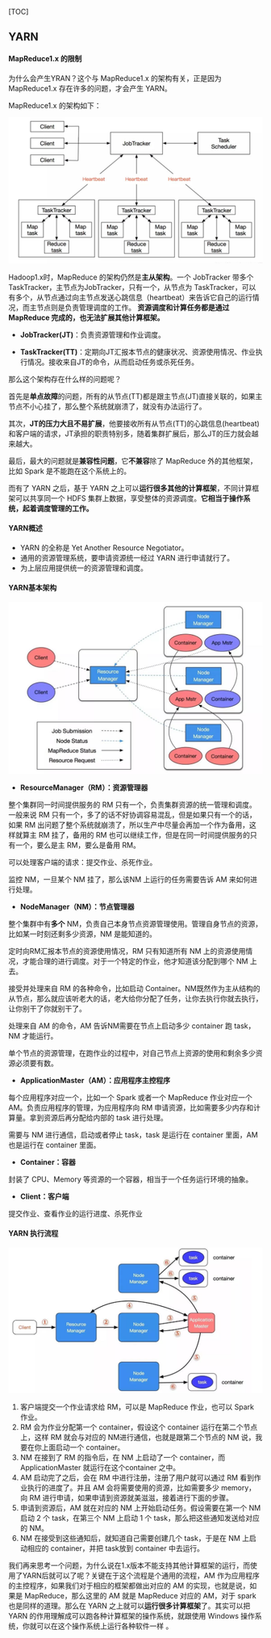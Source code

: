 [TOC]

## YARN



#### MapReduce1.x 的限制

为什么会产生YRAN？这个与 MapReduce1.x 的架构有关，正是因为 MapReduce1.x 存在许多的问题，才会产生 YARN。 

 MapReduce1.x 的架构如下： 

![1574255508514](assets/1574255508514.png)

Hadoop1.x时，MapReduce 的架构仍然是**主从架构**。一个 JobTracker 带多个 TaskTracker，主节点为JobTracker，只有一个，从节点为 TaskTracker，可以有多个，从节点通过向主节点发送心跳信息（heartbeat）来告诉它自己的运行情况，而主节点则是负责管理调度的工作。 **资源调度和计算任务都是通过 MapReduce 完成的，也无法扩展其他计算框架。**

- **JobTracker(JT)**：负责资源管理和作业调度。

- **TaskTracker(TT)**：定期向JT汇报本节点的健康状况、资源使用情况、作业执行情况。接收来自JT的命令，从而启动任务或杀死任务。

 那么这个架构存在什么样的问题呢？ 

首先是**单点故障**的问题，所有的从节点(TT)都是跟主节点(JT)直接关联的，如果主节点不小心挂了，那么整个系统就崩溃了，就没有办法运行了。

其次，**JT的压力大且不易扩展**，他要接收所有从节点(TT)的心跳信息(heartbeat)和客户端的请求，JT承担的职责特别多，随着集群扩展后，那么JT的压力就会越来越大。

最后，最大的问题就是**兼容性问题**，它**不兼容**除了 MapReduce 外的其他框架，比如 Spark 是不能跑在这个系统上的。

而有了 YARN 之后，基于 YARN 之上可以**运行很多其他的计算框架**，不同计算框架可以共享同一个 HDFS 集群上数据，享受整体的资源调度。**它相当于操作系统，起着调度管理的工作。** 



#### YARN概述

- YARN 的全称是 Yet Another Resource Negotiator。
- 通用的资源管理系统，要申请资源统一经过 YARN 进行申请就行了。
- 为上层应用提供统一的资源管理和调度。





#### YARN基本架构

![1574255785652](assets/1574255785652.png)

- **ResourceManager（RM）：资源管理器** 

整个集群同一时间提供服务的 RM 只有一个，负责集群资源的统一管理和调度。一般来说 RM 只有一个，多了的话不好协调容易混乱，但是如果只有一个的话，如果 RM 出问题了整个系统就崩溃了，所以生产中尽量会再加一个作为备用，这样就算主 RM 挂了，备用的 RM 也可以继续工作，但是在同一时间提供服务的只有一个，要么是主 RM，要么是备用 RM。

可以处理客户端的请求：提交作业、杀死作业。

监控 NM，一旦某个 NM 挂了，那么该NM 上运行的任务需要告诉 AM 来如何进行处理。

-  **NodeManager（NM）：节点管理器** 

整个集群中有**多个** NM，负责自己本身节点资源管理使用。管理自身节点的资源，比如某一时刻还剩多少资源，NM 是能知道的。

定时向RM汇报本节点的资源使用情况，RM 只有知道所有 NM 上的资源使用情况，才能合理的进行调度。对于一个特定的作业，他才知道该分配到哪个 NM 上去。

接受并处理来自 RM 的各种命令，比如启动 Container。NM既然作为主从结构的从节点，那么就应该听老大的话，老大给你分配了任务，让你去执行你就去执行，让你别干了你就别干了。

处理来自 AM 的命令，AM 告诉NM需要在节点上启动多少 container 跑 task，NM 才能运行。

单个节点的资源管理，在跑作业的过程中，对自己节点上资源的使用和剩余多少资源必须要有数。

-  **ApplicationMaster（AM）：应用程序主控程序** 

每个应用程序对应一个，比如一个 Spark 或者一个 MapReduce 作业对应一个 AM。负责应用程序的管理，为应用程序向 RM 申请资源，比如需要多少内存和计算量。拿到资源后再分配给内部的 task 进行处理。

需要与 NM 进行通信，启动或者停止 task，task 是运行在 container 里面，AM 也是运行在 container 里面。

-  **Container：容器** 

 封装了 CPU、Memory 等资源的一个容器，相当于一个任务运行环境的抽象。 

-  **Client：客户端**

 提交作业、查看作业的运行进度、杀死作业 





#### YARN 执行流程

![1574256059553](assets/1574256059553.png)



1. 客户端提交一个作业请求给 RM，可以是 MapReduce 作业，也可以 Spark 作业。
2. RM 会为作业分配第一个 container，假设这个 container 运行在第二个节点上，这样 RM 就会与对应的 NM进行通信，也就是跟第二个节点的 NM 说，我要在你上面启动一个 container。
3. NM 在接到了 RM 的指令后，在 NM 上启动了一个 container，而 ApplicationMaster 就运行在这个container 之中。
4. AM 启动完了之后，会在 RM 中进行注册，注册了用户就可以通过 RM 看到作业执行的进度了。并且 AM 会将需要使用的资源，比如需要多少 memory，向 RM 进行申请，如果申请到资源就美滋滋，接着进行下面的步骤。
5. 申请到资源后，AM 就在对应的 NM 上开始启动任务。假设需要在第一个 NM 启动 2 个 task，在第三个 NM 上启动 1 个 task，那么把这些通知发送给对应的 NM。
6. NM 在接受到这些通知后，就知道自己需要创建几个 task，于是在 NM 上启动相应的 container，并把 task放到 container 中去运行。





我们再来思考一个问题，为什么说在1.x版本不能支持其他计算框架的运行，而使用了YARN后就可以了呢？关键在于这个流程是个通用的流程，AM 作为应用程序的主控程序，如果我们对于相应的框架都做出对应的 AM 的实现，也就是说，如果是 MapReduce，那么这里的 AM 就是 MapReduce 对应的 AM，对于 spark 也是同样的道理。那么在 YARN 之上就可以**运行很多计算框架**了。其实可以把 YARN 的作用理解成可以跑各种计算框架的操作系统，就跟使用 Windows 操作系统，你就可以在这个操作系统上运行各种软件一样 。



















